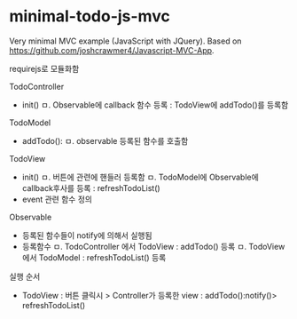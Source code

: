 # minimal-todo-js-mvc
Very minimal MVC example (JavaScript with JQuery).
Based on https://github.com/joshcrawmer4/Javascript-MVC-App.

requirejs로 모듈화함

TodoController
- init()
  ㅁ. Observable에 callback 함수 등록 : TodoView에 addTodo()를 등록함
  

TodoModel
- addTodo():
  ㅁ. observable 등록된 함수를 호출함 

TodoView
- init()
  ㅁ. 버튼에 관련에 핸들러 등록함
  ㅁ. TodoModel에 Observable에 callback후사를 등록 : refreshTodoList() 
- event 관련 함수 정의

Observable
- 등록된 함수들이 notify에 의해서 실행됨
- 등록함수
  ㅁ. TodoController 에서 TodoView : addTodo() 등록
  ㅁ. TodoView에서 TodoModel : refreshTodoList() 등록
  
실행 순서
- TodoView : 버튼 클릭시 > Controller가 등록한 view : addTodo():notify()> refreshTodoList()